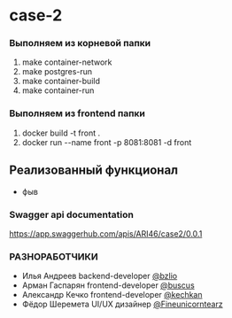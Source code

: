 # case-2
### Выполняем из корневой папки
1. make container-network
2. make postgres-run
3. make container-build
4. make container-run

### Выполняем из frontend папки
1. docker build -t front .
2. docker run --name front -p 8081:8081 -d front

## Реализованный функционал
- фыв

### Swagger api documentation
https://app.swaggerhub.com/apis/ARI46/case2/0.0.1

### РАЗНОРАБОТЧИКИ

- Илья Андреев backend-developer [@bzlio](https://t.me/bzlio)
- Арман Гаспарян frontend-developer [@buscus](https://t.me/buscus)
- Александр Кечко frontend-developer [@kechkan](https://t.me/kechkan)
- Фёдор Шеремета UI/UX дизайнер [@Fineunicorntearz](https://t.me/Fineunicorntearz)